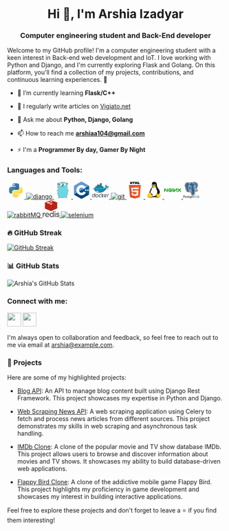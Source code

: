 <h1 align="center">Hi 👋, I'm Arshia Izadyar</h1>
<h3 align="center">Computer engineering student and Back-End developer</h3>

Welcome to my GitHub profile! I'm a computer engineering student with a keen interest in Back-end web development and IoT. I love working with Python and Django, and I'm currently exploring Flask and Golang. On this platform, you'll find a collection of my projects, contributions, and continuous learning experiences. 🚀


- 🌱 I’m currently learning **Flask/C++**

- 📝 I regularly write articles on <a href="https://vigiato.net">Vigiato.net</a>

- 💬 Ask me about **Python, Django, Golang**

- 📫 How to reach me **arshiaa104@gmail.com**
- ⚡ I'm a **Programmer By day, Gamer By Night**




<h3 align="left">Languages and Tools:</h3>
<p align="left"> <a href="https://www.python.org" target="_blank" rel="noreferrer"> <img src="https://raw.githubusercontent.com/devicons/devicon/master/icons/python/python-original.svg" alt="python" width="40" height="40"/> </a><a href="https://www.djangoproject.com/" target="_blank" rel="noreferrer"> <img src="https://cdn.worldvectorlogo.com/logos/django.svg" alt="django" width="40" height="40"/> </a><a href="https://golang.org" target="_blank" rel="noreferrer"> <img src="https://raw.githubusercontent.com/devicons/devicon/master/icons/go/go-original.svg" alt="go" width="40" height="40"/> </a> <a href="https://www.w3schools.com/cpp/" target="_blank" rel="noreferrer"> <img src="https://raw.githubusercontent.com/devicons/devicon/master/icons/cplusplus/cplusplus-original.svg" alt="cplusplus" width="40" height="40"/> </a>  <a href="https://www.docker.com/" target="_blank" rel="noreferrer"> <img src="https://raw.githubusercontent.com/devicons/devicon/master/icons/docker/docker-original-wordmark.svg" alt="docker" width="40" height="40"/> </a> <a href="https://git-scm.com/" target="_blank" rel="noreferrer"> <img src="https://www.vectorlogo.zone/logos/git-scm/git-scm-icon.svg" alt="git" width="40" height="40"/> </a>  <a href="https://www.w3.org/html/" target="_blank" rel="noreferrer"> <img src="https://raw.githubusercontent.com/devicons/devicon/master/icons/html5/html5-original-wordmark.svg" alt="html5" width="40" height="40"/> </a> <a href="https://www.linux.org/" target="_blank" rel="noreferrer"> <img src="https://raw.githubusercontent.com/devicons/devicon/master/icons/linux/linux-original.svg" alt="linux" width="40" height="40"/> </a> <a href="https://www.nginx.com" target="_blank" rel="noreferrer"> <img src="https://raw.githubusercontent.com/devicons/devicon/master/icons/nginx/nginx-original.svg" alt="nginx" width="40" height="40"/> </a> <a href="https://www.postgresql.org" target="_blank" rel="noreferrer"> <img src="https://raw.githubusercontent.com/devicons/devicon/master/icons/postgresql/postgresql-original-wordmark.svg" alt="postgresql" width="40" height="40"/> </a>  <a href="https://www.rabbitmq.com" target="_blank" rel="noreferrer"> <img src="https://www.vectorlogo.zone/logos/rabbitmq/rabbitmq-icon.svg" alt="rabbitMQ" width="40" height="40"/> </a> <a href="https://redis.io" target="_blank" rel="noreferrer"> <img src="https://raw.githubusercontent.com/devicons/devicon/master/icons/redis/redis-original-wordmark.svg" alt="redis" width="40" height="40"/> </a> <a href="https://www.selenium.dev" target="_blank" rel="noreferrer"> <img src="https://raw.githubusercontent.com/detain/svg-logos/780f25886640cef088af994181646db2f6b1a3f8/svg/selenium-logo.svg" alt="selenium" width="40" height="40"/> </a> </p>


### 🔥 GitHub Streak

[![GitHub Streak](https://streak-stats.demolab.com/?user=Arshia-Izadyar&theme=dark)](https://git.io/streak-stats)


### 📊 GitHub Stats

![Arshia's GitHub Stats](https://github-readme-stats.vercel.app/api?username=Arshia-Izadyar&show_icons=true&count_private=true&theme=dark)




<h3 align="left">Connect with me:</h3>

<p align="left"> <a href="https://discord.com/users/JackDaw#0880" target="_blank" rel="noreferrer"><img src="https://raw.githubusercontent.com/danielcranney/readme-generator/main/public/icons/socials/discord.svg" width="32" height="32" /></a> <a href="https://www.github.com/Arshia-Izadyar" target="_blank" rel="noreferrer"><img src="https://raw.githubusercontent.com/danielcranney/readme-generator/main/public/icons/socials/github.svg" width="32" height="32" /></a></p>


I'm always open to collaboration and feedback, so feel free to reach out to me via email at arshia@example.com.

### 🚀 Projects

Here are some of my highlighted projects:

- [Blog API](https://github.com/Arshia-Izadyar/Blog-API): An API to manage blog content built using Django Rest Framework. This project showcases my expertise in Python and Django.

- [Web Scraping News API](https://github.com/Arshia-Izadyar/Web-Scraping-News-API): A web scraping application using Celery to fetch and process news articles from different sources. This project demonstrates my skills in web scraping and asynchronous task handling.

- [IMDb Clone](https://github.com/Arshia-Izadyar/imdb-clone): A clone of the popular movie and TV show database IMDb. This project allows users to browse and discover information about movies and TV shows. It showcases my ability to build database-driven web applications.

- [Flappy Bird Clone](https://github.com/Arshia-Izadyar/flappy-bird-clone): A clone of the addictive mobile game Flappy Bird. This project highlights my proficiency in game development and showcases my interest in building interactive applications.

Feel free to explore these projects and don't forget to leave a ⭐ if you find them interesting!
